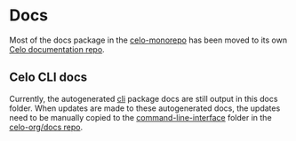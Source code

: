 # Docs

Most of the docs package in the [celo-monorepo](https://github.com/celo-org/celo-monorepo) has been moved to its own [Celo documentation repo](https://github.com/celo-org/docs).

## Celo CLI docs

Currently, the autogenerated [cli](../cli) package docs are still output in this docs folder. When updates are made to these autogenerated docs, the updates need to be manually copied to the [command-line-interface](https://github.com/celo-org/docs/tree/main/docs/command-line-interface) folder in the [celo-org/docs repo](https://github.com/celo-org/docs).
